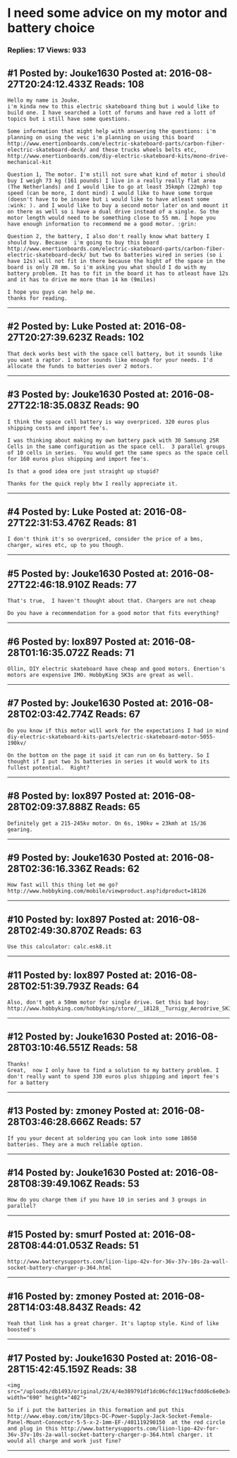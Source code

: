 # I need some advice on my motor and battery choice

### Replies: 17 Views: 933

## \#1 Posted by: Jouke1630 Posted at: 2016-08-27T20:24:12.433Z Reads: 108

```
Hello my name is Jouke.
i'm kinda new to this electric skateboard thing but i would like to build one. I have searched a lott of forums and have red a lott of topics but i still have some questions.

Some information that might help with answering the questions: i'm planning on using the vesc i'm planning on using this board http://www.enertionboards.com/electric-skateboard-parts/carbon-fiber-electric-skateboard-deck/ and these trucks wheels belts etc, http://www.enertionboards.com/diy-electric-skateboard-kits/mono-drive-mechanical-kit

Question 1, The motor. I'm still not sure what kind of motor i should buy I weigh 73 kg (161 pounds) I live in a really really flat area (The Netherlands) and I would like to go at least 35kmph (22mph) top speed (can be more, I dont mind) I would like to have some torque (doesn't have to be insane but i would like to have atleast some :wink: ). and I would like to buy a second motor later on and mount it on there as well so i have a dual drive instead of a single. So the motor length would need to be something close to 55 mm. I hope you have enough information to recommend me a good motor. :grin:

Question 2, the battery, I also don't really know what battery I should buy. Because  i'm going to buy this board http://www.enertionboards.com/electric-skateboard-parts/carbon-fiber-electric-skateboard-deck/ but two 6s batteries wired in series (so i have 12s) will not fit in there because the hight of the space in the board is only 28 mm. So i'm asking you what should I do with my battery problem. It has to fit in the board it has to atleast have 12s and it has to drive me more than 14 km (9miles)

I hope you guys can help me. 
thanks for reading.
```

---
## \#2 Posted by: Luke Posted at: 2016-08-27T20:27:39.623Z Reads: 102

```
That deck works best with the space cell battery, but it sounds like you want a raptor. 1 motor sounds like enough for your needs. I'd allocate the funds to batteries over 2 motors.
```

---
## \#3 Posted by: Jouke1630 Posted at: 2016-08-27T22:18:35.083Z Reads: 90

```
I think the space cell battery is way overpriced. 320 euros plus shipping costs and import fee's. 

I was thinking about making my own battery pack with 30 Samsung 25R Cells in the same configuration as the space cell.  3 parallel groups of 10 cells in series.  You would get the same specs as the space cell for 160 euros plus shipping and import fee's. 

Is that a good idea ore just straight up stupid?

Thanks for the quick reply btw I really appreciate it.
```

---
## \#4 Posted by: Luke Posted at: 2016-08-27T22:31:53.476Z Reads: 81

```
I don't think it's so overpriced, consider the price of a bms, charger, wires etc, up to you though.
```

---
## \#5 Posted by: Jouke1630 Posted at: 2016-08-27T22:46:18.910Z Reads: 77

```
That's true,  I haven't thought about that. Chargers are not cheap  

Do you have a recommendation for a good motor that fits everything?
```

---
## \#6 Posted by: lox897 Posted at: 2016-08-28T01:16:35.072Z Reads: 71

```
Ollin, DIY electric skateboard have cheap and good motors. Enertion's motors are expensive IMO. HobbyKing SK3s are great as well.
```

---
## \#7 Posted by: Jouke1630 Posted at: 2016-08-28T02:03:42.774Z Reads: 67

```
Do you know if this motor will work for the expectations I had in mind diy-electric-skateboard-kits-parts/electric-skateboard-motor-5055-190kv/

On the bottom on the page it said it can run on 6s battery. So I thought if I put two 3s batteries in series it would work to its fullest potential.  Right?
```

---
## \#8 Posted by: lox897 Posted at: 2016-08-28T02:09:37.888Z Reads: 65

```
Definitely get a 215-245kv motor. On 6s, 190kv = 23kmh at 15/36 gearing.
```

---
## \#9 Posted by: Jouke1630 Posted at: 2016-08-28T02:36:16.336Z Reads: 62

```
How fast will this thing let me go? http://www.hobbyking.com/mobile/viewproduct.asp?idproduct=18126
```

---
## \#10 Posted by: lox897 Posted at: 2016-08-28T02:49:30.870Z Reads: 63

```
Use this calculator: calc.esk8.it
```

---
## \#11 Posted by: lox897 Posted at: 2016-08-28T02:51:39.793Z Reads: 64

```
Also, don't get a 50mm motor for single drive. Get this bad boy: http://www.hobbyking.com/hobbyking/store/__18128__Turnigy_Aerodrive_SK3_6364_245kv_Brushless_Outrunner_Motor.html
```

---
## \#12 Posted by: Jouke1630 Posted at: 2016-08-28T03:10:46.551Z Reads: 58

```
Thanks! 
Great,  now I only have to find a solution to my battery problem. I don't really want to spend 330 euros plus shipping and import fee's for a battery
```

---
## \#13 Posted by: zmoney Posted at: 2016-08-28T03:46:28.666Z Reads: 57

```
If you your decent at soldering you can look into some 18650 batteries. They are a much reliable option.
```

---
## \#14 Posted by: Jouke1630 Posted at: 2016-08-28T08:39:49.106Z Reads: 53

```
How do you charge them if you have 10 in series and 3 groups in parallel?
```

---
## \#15 Posted by: smurf Posted at: 2016-08-28T08:44:01.053Z Reads: 51

```
http://www.batterysupports.com/liion-lipo-42v-for-36v-37v-10s-2a-wall-socket-battery-charger-p-364.html
```

---
## \#16 Posted by: zmoney Posted at: 2016-08-28T14:03:48.843Z Reads: 42

```
Yeah that link has a great charger. It's laptop style. Kind of like boosted's
```

---
## \#17 Posted by: Jouke1630 Posted at: 2016-08-28T15:42:45.159Z Reads: 38

```
<img src="/uploads/db1493/original/2X/4/4e389791df1dc06cfdc119acfddd6c6e0e3c18bf.png" width="690" height="402">

So if i put the batteries in this formation and put this http://www.ebay.com/itm/10pcs-DC-Power-Supply-Jack-Socket-Female-Panel-Mount-Connector-5-5-x-2-1mm-EF-/401119290150  at the red circle and plug in this http://www.batterysupports.com/liion-lipo-42v-for-36v-37v-10s-2a-wall-socket-battery-charger-p-364.html charger. it would all charge and work just fine?
```

---
